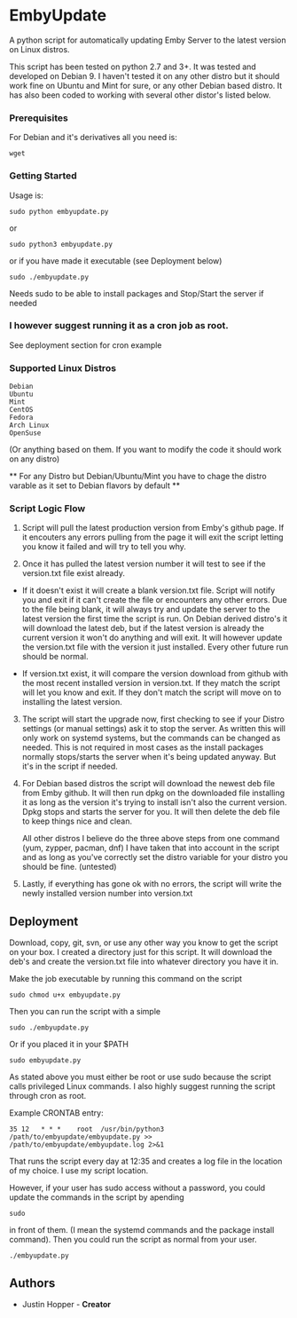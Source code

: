 # EmbyUpdate
A python script for automatically updating Emby Server to the latest version on Linux distros.

This script has been tested on python 2.7 and 3+. It was tested and developed on Debian 9. I haven't tested it on any other distro but it should work fine on Ubuntu and Mint for sure, or any other Debian based distro. It has also been coded to working with several other distor's listed below.

### Prerequisites 

For Debian and it's derivatives all you need is:
```
wget
```

### Getting Started

Usage is: 
```
sudo python embyupdate.py 
```
or
```
sudo python3 embyupdate.py
```
or if you have made it executable (see Deployment below)
```
sudo ./embyupdate.py
```
Needs sudo to be able to install packages and Stop/Start the server if needed

### **I however suggest running it as a cron job as root.** 

See deployment section for cron example

### Supported Linux Distros
```
Debian
Ubuntu
Mint
CentOS
Fedora
Arch Linux
OpenSuse
```
(Or anything based on them. If you want to modify the code it should work on any distro)

** For any Distro but Debian/Ubuntu/Mint you have to chage the distro varable as it set to Debian flavors by default **

### Script Logic Flow

1. Script will pull the latest production version from Emby's github page. If it encouters any errors pulling from the page it will exit      the script letting you know it failed and will try to tell you why.

2. Once it has pulled the latest version number it will test to see if the version.txt file exist already. 
  
 * If it doesn't exist it will create a blank version.txt file. Script will notify you and exit if it can't create the file or              encounters any other errors. Due to the file being blank, it will always try and update the server to the latest version the first      time the script is run. On Debian derived distro's it will download the latest deb, but if the latest version is already the            current version it won't do anything and will exit. It will however update the version.txt file with the version it just installed.      Every other future run should be normal.
  
 * If version.txt exist, it will compare the version download from github with the most recent installed version in version.txt. If        they match the script will let you know and exit. If they don't match the script will move on to installing the latest version.
  
3. The script will start the upgrade now, first checking to see if your Distro settings (or manual settings) ask it to stop the server.    As written this will only work on systemd systems, but the commands can be changed as needed. This is not required in most cases as      the install packages normally stops/starts the server when it's being updated anyway. But it's in the script if needed.

4. For Debian based distros the script will download the newest deb file from Emby github. It will then run dpkg on the downloaded file    installing it as long as the version it's trying to install isn't also the current version. Dpkg stops and starts the server for you.    It will then delete the deb file to keep things nice and clean.
    
   All other distros I believe do the three above steps from one command (yum, zypper, pacman, dnf) I have taken that into account in
   the script and as long as you've correctly set the distro variable for your distro you should be fine. (untested)
   
5. Lastly, if everything has gone ok with no errors, the script will write the newly installed version number into version.txt


## Deployment

Download, copy, git, svn, or use any other way you know to get the script on your box. I created a directory just for this script. It will download the deb's and create the version.txt file into whatever directory you have it in.

Make the job executable by running this command on the script
```
sudo chmod u+x embyupdate.py
```
Then you can run the script with a simple
```
sudo ./embyupdate.py
```
Or if you placed it in your $PATH
```
sudo embyupdate.py
```

As stated above you must either be root or use sudo because the script calls privileged Linux commands. I also highly suggest running the script through cron as root.

Example CRONTAB entry:
```
35 12   * * *    root  /usr/bin/python3 /path/to/embyupdate/embyupdate.py >> /path/to/embyupdate/embyupdate.log 2>&1
```
That runs the script every day at 12:35 and creates a log file in the location of my choice. I use my script location.

However, if your user has sudo access without a password, you could update the commands in the script by apending
```
sudo
```
in front of them. (I mean the systemd commands and the package install command). Then you could run the script as normal from your user.
```
./embyupdate.py
```

## Authors

* Justin Hopper - **Creator**
